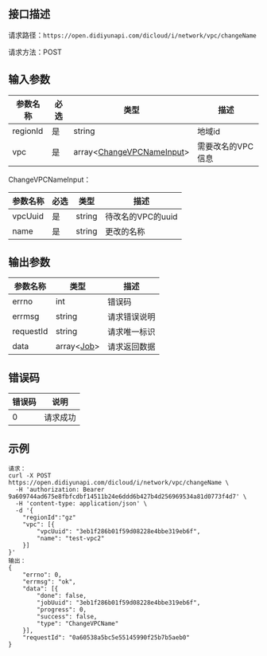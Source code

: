 ## 接口描述
请求路径：`https://open.didiyunapi.com/dicloud/i/network/vpc/changeName`

请求方法：POST
## 输入参数
|参数名称 | 必选 | 类型 | 描述|
|--------|-----|-----|-----|
| regionId | 是 | string | 地域id |
| vpc | 是 | array<[ChangeVPCNameInput](#ChangeVPCNameInput)> | 需要改名的VPC信息 |

<span id="ChangeVPCNameInput"></span>
ChangeVPCNameInput：

|参数名称 | 必选 | 类型 | 描述|
|--------|-----|-----|-----|
| vpcUuid     | 是 |   string  |  待改名的VPC的uuid    |
| name     | 是 |   string  |  更改的名称    |


## 输出参数
|参数名称  | 类型 | 描述|
|--------|-----|-----|
|errno | int  |错误码 |
|errmsg|string|请求错误说明	|
|requestId |string|请求唯一标识 |
|data | array<[Job](/static/docs-content/products/通用响应结构.md#Job)>	 | 请求返回数据 | 


## 错误码
| 错误码 | 说明    |
|-------|---------|
| 0    | 请求成功  |

## 示例

```
请求：
curl -X POST https://open.didiyunapi.com/dicloud/i/network/vpc/changeName \
  -H 'authorization: Bearer 9a609744ad675e8fbfcdbf14511b24e6ddd6b427b4d256969534a81d0773f4d7' \
  -H 'content-type: application/json' \
  -d '{
    "regionId":"gz"
	"vpc": [{
		"vpcUuid": "3eb1f286b01f59d08228e4bbe319eb6f",
		"name": "test-vpc2"
	}]
}'
输出：
{
	"errno": 0,
	"errmsg": "ok",
	"data": [{
		"done": false,
		"jobUuid": "3eb1f286b01f59d08228e4bbe319eb6f",
		"progress": 0,
		"success": false,
		"type": "ChangeVPCName"
	}],
	"requestId": "0a60538a5bc5e55145990f25b7b5aeb0"
}
```